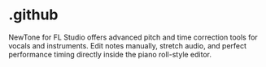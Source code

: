 # .github
NewTone for FL Studio offers advanced pitch and time correction tools for vocals and instruments. Edit notes manually, stretch audio, and perfect performance timing directly inside the piano roll-style editor.
